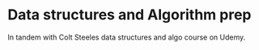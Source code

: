 # Data structures and Algorithm prep

In tandem with Colt Steeles data structures and algo course on Udemy.
